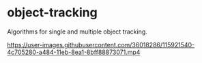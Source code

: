 # object-tracking
Algorithms for single and multiple object tracking. 


https://user-images.githubusercontent.com/36018286/115921540-4c705280-a484-11eb-8ea1-8bff88873071.mp4


